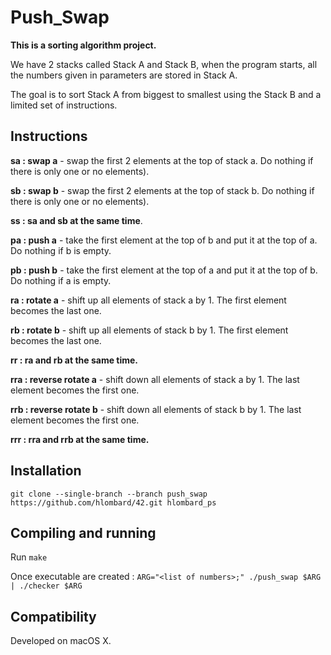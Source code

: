 # Push_Swap

**This is a sorting algorithm project.**

We have 2 stacks called Stack A and Stack B, when the program starts, all the numbers given in parameters are stored in Stack A.

The goal is to sort Stack A from biggest to smallest using the Stack B and a limited set of instructions.

## Instructions

**sa : swap a** - swap the first 2 elements at the top of stack a. Do nothing if there is only one or no elements).

**sb : swap b** - swap the first 2 elements at the top of stack b. Do nothing if there is only one or no elements).

**ss : sa and sb at the same time**.

**pa : push a** - take the first element at the top of b and put it at the top of a. Do nothing if b is empty.

**pb : push b** - take the first element at the top of a and put it at the top of b. Do nothing if a is empty.

**ra : rotate a** - shift up all elements of stack a by 1. The first element becomes the last one.

**rb : rotate b** - shift up all elements of stack b by 1. The first element becomes the last one.

**rr : ra and rb at the same time.**

**rra : reverse rotate a** - shift down all elements of stack a by 1. The last element becomes the first one.

**rrb : reverse rotate b** - shift down all elements of stack b by 1. The last element becomes the first one.

**rrr : rra and rrb at the same time.**

## Installation

``` git clone --single-branch --branch push_swap https://github.com/hlombard/42.git hlombard_ps ```

## Compiling and running

Run `make`

Once executable are created : `ARG="<list of numbers>;" ./push_swap $ARG | ./checker $ARG`

## Compatibility

Developed on macOS X.
